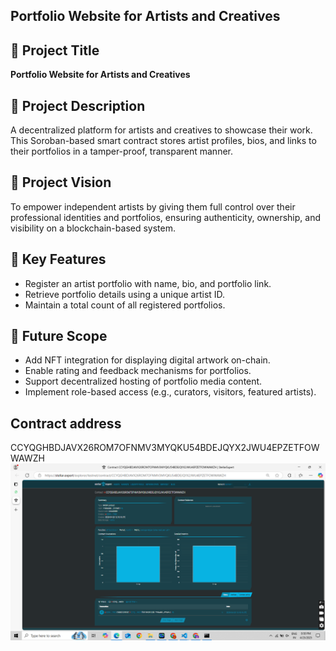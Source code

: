 ## Portfolio Website for Artists and Creatives

## 📌 Project Title
**Portfolio Website for Artists and Creatives**

## 📝 Project Description
A decentralized platform for artists and creatives to showcase their work. This Soroban-based smart contract stores artist profiles, bios, and links to their portfolios in a tamper-proof, transparent manner.

## 🌟 Project Vision
To empower independent artists by giving them full control over their professional identities and portfolios, ensuring authenticity, ownership, and visibility on a blockchain-based system.

## 🚀 Key Features
- Register an artist portfolio with name, bio, and portfolio link.
- Retrieve portfolio details using a unique artist ID.
- Maintain a total count of all registered portfolios.

## 🔮 Future Scope
- Add NFT integration for displaying digital artwork on-chain.
- Enable rating and feedback mechanisms for portfolios.
- Support decentralized hosting of portfolio media content.
- Implement role-based access (e.g., curators, visitors, featured artists).

## Contract address
CCYQGHBDJAVX26ROM7OFNMV3MYQKU54BDEJQYX2JWU4EPZETFOWWAWZH
![alt text](<Screenshot (15).png>)